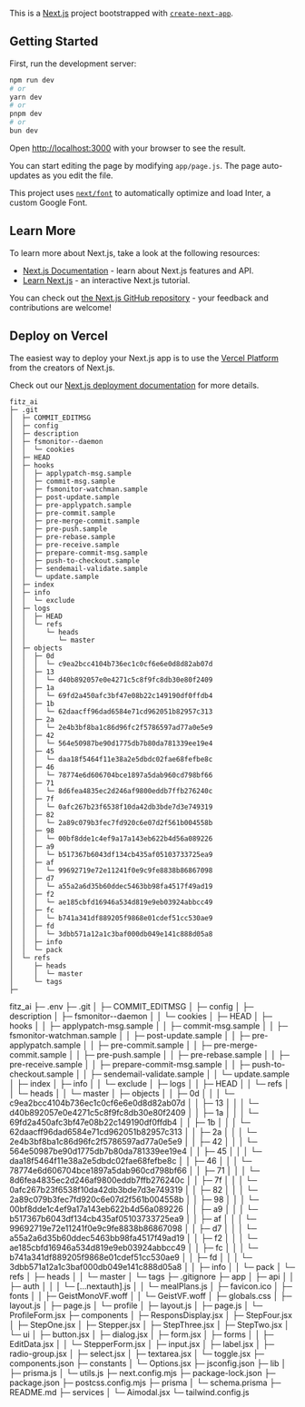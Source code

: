 This is a [Next.js](https://nextjs.org/) project bootstrapped with [`create-next-app`](https://github.com/vercel/next.js/tree/canary/packages/create-next-app).

## Getting Started

First, run the development server:

```bash
npm run dev
# or
yarn dev
# or
pnpm dev
# or
bun dev
```

Open [http://localhost:3000](http://localhost:3000) with your browser to see the result.

You can start editing the page by modifying `app/page.js`. The page auto-updates as you edit the file.

This project uses [`next/font`](https://nextjs.org/docs/basic-features/font-optimization) to automatically optimize and load Inter, a custom Google Font.

## Learn More

To learn more about Next.js, take a look at the following resources:

- [Next.js Documentation](https://nextjs.org/docs) - learn about Next.js features and API.
- [Learn Next.js](https://nextjs.org/learn) - an interactive Next.js tutorial.

You can check out [the Next.js GitHub repository](https://github.com/vercel/next.js/) - your feedback and contributions are welcome!

## Deploy on Vercel

The easiest way to deploy your Next.js app is to use the [Vercel Platform](https://vercel.com/new?utm_medium=default-template&filter=next.js&utm_source=create-next-app&utm_campaign=create-next-app-readme) from the creators of Next.js.

Check out our [Next.js deployment documentation](https://nextjs.org/docs/deployment) for more details.

```
fitz_ai
├─ .git
│  ├─ COMMIT_EDITMSG
│  ├─ config
│  ├─ description
│  ├─ fsmonitor--daemon
│  │  └─ cookies
│  ├─ HEAD
│  ├─ hooks
│  │  ├─ applypatch-msg.sample
│  │  ├─ commit-msg.sample
│  │  ├─ fsmonitor-watchman.sample
│  │  ├─ post-update.sample
│  │  ├─ pre-applypatch.sample
│  │  ├─ pre-commit.sample
│  │  ├─ pre-merge-commit.sample
│  │  ├─ pre-push.sample
│  │  ├─ pre-rebase.sample
│  │  ├─ pre-receive.sample
│  │  ├─ prepare-commit-msg.sample
│  │  ├─ push-to-checkout.sample
│  │  ├─ sendemail-validate.sample
│  │  └─ update.sample
│  ├─ index
│  ├─ info
│  │  └─ exclude
│  ├─ logs
│  │  ├─ HEAD
│  │  └─ refs
│  │     └─ heads
│  │        └─ master
│  ├─ objects
│  │  ├─ 0d
│  │  │  └─ c9ea2bcc4104b736ec1c0cf6e6e0d8d82ab07d
│  │  ├─ 13
│  │  │  └─ d40b892057e0e4271c5c8f9fc8db30e80f2409
│  │  ├─ 1a
│  │  │  └─ 69fd2a450afc3bf47e08b22c149190df0ffdb4
│  │  ├─ 1b
│  │  │  └─ 62daacff96dad6584e71cd962051b82957c313
│  │  ├─ 2a
│  │  │  └─ 2e4b3bf8ba1c86d96fc2f5786597ad77a0e5e9
│  │  ├─ 42
│  │  │  └─ 564e50987be90d1775db7b80da781339ee19e4
│  │  ├─ 45
│  │  │  └─ daa18f5464f11e38a2e5dbdc02fae68fefbe8c
│  │  ├─ 46
│  │  │  └─ 78774e6d606704bce1897a5dab960cd798bf66
│  │  ├─ 71
│  │  │  └─ 8d6fea4835ec2d246af9800eddb7ffb276240c
│  │  ├─ 7f
│  │  │  └─ 0afc267b23f6538f10da42db3bde7d3e749319
│  │  ├─ 82
│  │  │  └─ 2a89c079b3fec7fd920c6e07d2f561b004558b
│  │  ├─ 98
│  │  │  └─ 00bf8dde1c4ef9a17a143eb622b4d56a089226
│  │  ├─ a9
│  │  │  └─ b517367b6043df134cb435af05103733725ea9
│  │  ├─ af
│  │  │  └─ 99692719e72e11241f0e9c9fe8838b86867098
│  │  ├─ d7
│  │  │  └─ a55a2a6d35b60ddec5463bb98fa4517f49ad19
│  │  ├─ f2
│  │  │  └─ ae185cbfd16946a534d819e9eb03924abbcc49
│  │  ├─ fc
│  │  │  └─ b741a341df889205f9868e01cdef51cc530ae9
│  │  ├─ fd
│  │  │  └─ 3dbb571a12a1c3baf000db049e141c888d05a8
│  │  ├─ info
│  │  └─ pack
│  └─ refs
│     ├─ heads
│     │  └─ master
│     └─ tags
├─
```
fitz_ai
├─ .env
├─ .git
│  ├─ COMMIT_EDITMSG
│  ├─ config
│  ├─ description
│  ├─ fsmonitor--daemon
│  │  └─ cookies
│  ├─ HEAD
│  ├─ hooks
│  │  ├─ applypatch-msg.sample
│  │  ├─ commit-msg.sample
│  │  ├─ fsmonitor-watchman.sample
│  │  ├─ post-update.sample
│  │  ├─ pre-applypatch.sample
│  │  ├─ pre-commit.sample
│  │  ├─ pre-merge-commit.sample
│  │  ├─ pre-push.sample
│  │  ├─ pre-rebase.sample
│  │  ├─ pre-receive.sample
│  │  ├─ prepare-commit-msg.sample
│  │  ├─ push-to-checkout.sample
│  │  ├─ sendemail-validate.sample
│  │  └─ update.sample
│  ├─ index
│  ├─ info
│  │  └─ exclude
│  ├─ logs
│  │  ├─ HEAD
│  │  └─ refs
│  │     └─ heads
│  │        └─ master
│  ├─ objects
│  │  ├─ 0d
│  │  │  └─ c9ea2bcc4104b736ec1c0cf6e6e0d8d82ab07d
│  │  ├─ 13
│  │  │  └─ d40b892057e0e4271c5c8f9fc8db30e80f2409
│  │  ├─ 1a
│  │  │  └─ 69fd2a450afc3bf47e08b22c149190df0ffdb4
│  │  ├─ 1b
│  │  │  └─ 62daacff96dad6584e71cd962051b82957c313
│  │  ├─ 2a
│  │  │  └─ 2e4b3bf8ba1c86d96fc2f5786597ad77a0e5e9
│  │  ├─ 42
│  │  │  └─ 564e50987be90d1775db7b80da781339ee19e4
│  │  ├─ 45
│  │  │  └─ daa18f5464f11e38a2e5dbdc02fae68fefbe8c
│  │  ├─ 46
│  │  │  └─ 78774e6d606704bce1897a5dab960cd798bf66
│  │  ├─ 71
│  │  │  └─ 8d6fea4835ec2d246af9800eddb7ffb276240c
│  │  ├─ 7f
│  │  │  └─ 0afc267b23f6538f10da42db3bde7d3e749319
│  │  ├─ 82
│  │  │  └─ 2a89c079b3fec7fd920c6e07d2f561b004558b
│  │  ├─ 98
│  │  │  └─ 00bf8dde1c4ef9a17a143eb622b4d56a089226
│  │  ├─ a9
│  │  │  └─ b517367b6043df134cb435af05103733725ea9
│  │  ├─ af
│  │  │  └─ 99692719e72e11241f0e9c9fe8838b86867098
│  │  ├─ d7
│  │  │  └─ a55a2a6d35b60ddec5463bb98fa4517f49ad19
│  │  ├─ f2
│  │  │  └─ ae185cbfd16946a534d819e9eb03924abbcc49
│  │  ├─ fc
│  │  │  └─ b741a341df889205f9868e01cdef51cc530ae9
│  │  ├─ fd
│  │  │  └─ 3dbb571a12a1c3baf000db049e141c888d05a8
│  │  ├─ info
│  │  └─ pack
│  └─ refs
│     ├─ heads
│     │  └─ master
│     └─ tags
├─ .gitignore
├─ app
│  ├─ api
│  │  ├─ auth
│  │  │  └─ [...nextauth].js
│  │  └─ mealPlans.js
│  ├─ favicon.ico
│  ├─ fonts
│  │  ├─ GeistMonoVF.woff
│  │  └─ GeistVF.woff
│  ├─ globals.css
│  ├─ layout.js
│  ├─ page.js
│  └─ profile
│     ├─ layout.js
│     ├─ page.js
│     └─ ProfileForm.jsx
├─ components
│  ├─ ResponsDisplay.jsx
│  ├─ StepFour.jsx
│  ├─ StepOne.jsx
│  ├─ Stepper.jsx
│  ├─ StepThree.jsx
│  ├─ StepTwo.jsx
│  └─ ui
│     ├─ button.jsx
│     ├─ dialog.jsx
│     ├─ form.jsx
│     ├─ forms
│     │  ├─ EditData.jsx
│     │  └─ StepperForm.jsx
│     ├─ input.jsx
│     ├─ label.jsx
│     ├─ radio-group.jsx
│     ├─ select.jsx
│     ├─ textarea.jsx
│     └─ toggle.jsx
├─ components.json
├─ constants
│  └─ Options.jsx
├─ jsconfig.json
├─ lib
│  ├─ prisma.js
│  └─ utils.js
├─ next.config.mjs
├─ package-lock.json
├─ package.json
├─ postcss.config.mjs
├─ prisma
│  └─ schema.prisma
├─ README.md
├─ services
│  └─ Aimodal.jsx
└─ tailwind.config.js

```"# Fitz_Ai" 
